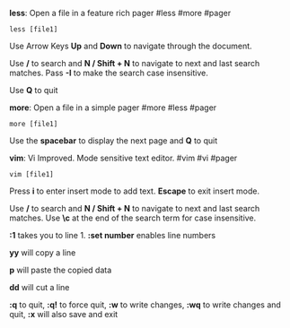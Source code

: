 **less**: Open a file in a feature rich pager #less #more #pager
```
less [file1]
```

Use Arrow Keys **Up** and **Down** to navigate through the document. 

Use **/** to search and **N / Shift + N** to navigate to next and last search matches. Pass **-I** to make the search case insensitive.

Use **Q** to quit

**more**: Open a file in a simple pager #more #less #pager 
```
more [file1]
```

Use the **spacebar** to display the next page and **Q** to quit

**vim**: Vi Improved. Mode sensitive text editor. #vim #vi #pager 
```
vim [file1]
```

Press **i** to enter insert mode to add text. **Escape** to exit insert mode.

Use **/** to search and **N / Shift + N** to navigate to next and last search matches. Use **\\c** at the end of the search term for case insensitive.  

**:1** takes you to line 1. **:set number** enables line numbers

**yy** will copy a line

**p** will paste the copied data

**dd** will cut a line

**:q** to quit, **:q!** to force quit, **:w** to write changes, **:wq** to write changes and quit, **:x** will also save and exit